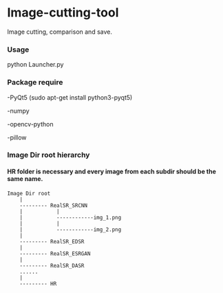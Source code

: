 # Image-cutting-tool
Image cutting, comparison and save.

### Usage

python Launcher.py


### Package require

-PyQt5  (sudo apt-get install python3-pyqt5)

-numpy 

-opencv-python

-pillow

### Image Dir root hierarchy

#### HR folder is necessary and every image from each subdir should be the same name.

````
Image Dir root
    |
    --------- RealSR_SRCNN
    |           |
    |           ------------img_1.png
    |           |
    |           ------------img_2.png
    |
    --------- RealSR_EDSR
    |
    --------- RealSR_ESRGAN
    |
    --------- RealSR_DASR
    ......
    |
    --------- HR
````